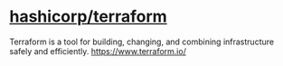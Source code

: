 # [hashicorp/terraform](https://github.com/hashicorp/terraform)

Terraform is a tool for building, changing, and combining infrastructure safely and efficiently. https://www.terraform.io/
